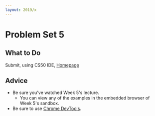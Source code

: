 ```yaml
---
layout: 2019/x
---
```


# Problem Set 5

## What to Do

Submit, using CS50 IDE, [Homepage](https://docs.cs50.net/2019/x/psets/5/homepage/homepage.html)

## Advice

* Be sure you've watched Week 5's lecture.
  * You can view any of the examples in the embedded browser of Week 5's sandbox.
* Be sure to use [Chrome DevTools](https://developers.google.com/web/tools/chrome-devtools/).
